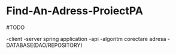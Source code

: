 # Find-An-Adress-ProiectPA

#TODO

-client
-server spring application
-api
-algoritm corectare adresa
-DATABASE(DAO/REPOSITORY)
